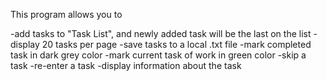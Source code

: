 This program allows you to 

-add tasks to "Task List", and newly added task will be the last on the list 
-display 20 tasks per page
-save tasks to a local .txt file
-mark completed task in dark grey color
-mark current task of work in green color
-skip a task
-re-enter a task
-display information about the task


